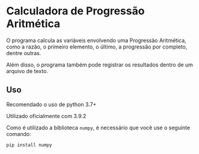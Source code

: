 # Calculadora de Progressão Aritmética

O programa calcula as variáveis envolvendo uma Progressão Aritmética, como a razão, o primeiro elemento, o último, a progressão por completo, dentre outras.

Além disso, o programa também pode registrar os resultados dentro de um arquivo de texto.


## Uso

Recomendado o uso de python 3.7+

Utilizado oficialmente com 3.9.2

Como é utilizado a biblioteca `numpy`, é necessário que você use o seguinte comando:

```
pip install numpy
```
